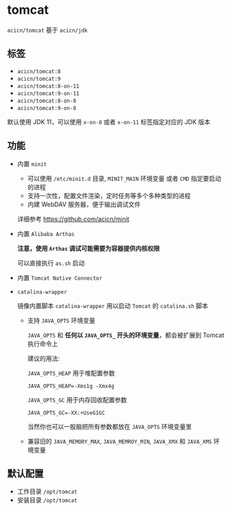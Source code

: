 # tomcat

`acicn/tomcat` 基于 `acicn/jdk`

## 标签

* `acicn/tomcat:8`
* `acicn/tomcat:9`
* `acicn/tomcat:8-on-11`
* `acicn/tomcat:9-on-11`
* `acicn/tomcat:8-on-8`
* `acicn/tomcat:9-on-8`

默认使用 JDK 11，可以使用 `x-on-8` 或者 `x-on-11` 标签指定对应的 JDK 版本

## 功能

* 内置 `minit`

    - 可以使用 `/etc/minit.d` 目录, `MINIT_MAIN` 环境变量 或者 `CMD` 指定要启动的进程
    - 支持一次性，配置文件渲染，定时任务等多个多种类型的进程
    - 内建 WebDAV 服务器，便于输出调试文件
    
    详细参考 https://github.com/acicn/minit

* 内置 `Alibaba Arthas`

    **注意，使用 `Arthas` 调试可能需要为容器提供内核权限**

    可以直接执行 `as.sh` 启动

* 内置 `Tomcat Native Connector`

* `catalina-wrapper`

    镜像内置脚本 `catalina-wrapper` 用以启动 `Tomcat` 的 `catalina.sh` 脚本

    - 支持 `JAVA_OPTS` 环境变量

         `JAVA_OPTS` 和 **任何以 `JAVA_OPTS_` 开头的环境变量**，都会被扩展到 Tomcat 执行命令上

         建议的用法:

         `JAVA_OPTS_HEAP` 用于堆配置参数

         `JAVA_OPTS_HEAP=-Xms1g -Xmx4g`

         `JAVA_OPTS_GC` 用于内存回收配置参数

         `JAVA_OPTS_GC=-XX:+UseG1GC`

         当然你也可以一股脑把所有参数都放在 `JAVA_OPTS` 环境变量里

    - 兼容旧的 `JAVA_MEMORY_MAX`, `JAVA_MEMROY_MIN`, `JAVA_XMX` 和 `JAVA_XMS` 环境变量

## 默认配置

* 工作目录 `/opt/tomcat`
* 安装目录 `/opt/tomcat`
